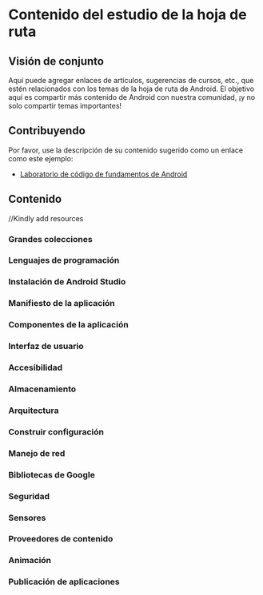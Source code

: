 # Contenido del estudio de la hoja de ruta

## Visión de conjunto

Aquí puede agregar enlaces de artículos, sugerencias de cursos, etc., que estén relacionados con los temas de la hoja de ruta de Android. El objetivo aquí es compartir más contenido de Android con nuestra comunidad, ¡y no solo compartir temas importantes!

## Contribuyendo
Por favor, use la descripción de su contenido sugerido como un enlace como este ejemplo:
* [Laboratorio de código de fundamentos de Android](https://codelabs.developers.google.com/codelabs/android-training-welcome/index.html?index=..%2F..index#0)

## Contenido
//Kindly add resources 

### Grandes colecciones

### Lenguajes de programación

### Instalación de Android Studio

### Manifiesto de la aplicación

### Componentes de la aplicación

### Interfaz de usuario

### Accesibilidad

### Almacenamiento

### Arquitectura

### Construir configuración

### Manejo de red
### Bibliotecas de Google
### Seguridad
### Sensores
### Proveedores de contenido
### Animación
### Publicación de aplicaciones
